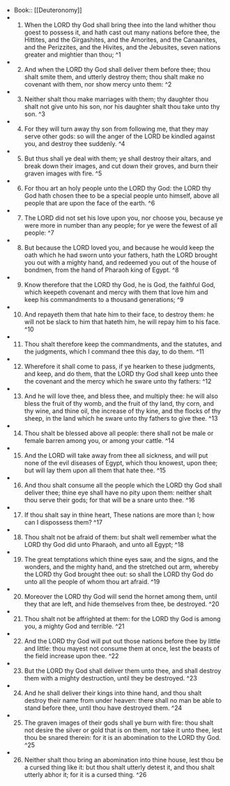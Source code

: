 - Book:: [[Deuteronomy]]
- 1. When the LORD thy God shall bring thee into the land whither thou goest to possess it, and hath cast out many nations before thee, the Hittites, and the Girgashites, and the Amorites, and the Canaanites, and the Perizzites, and the Hivites, and the Jebusites, seven nations greater and mightier than thou; ^1
- 2. And when the LORD thy God shall deliver them before thee; thou shalt smite them, and utterly destroy them; thou shalt make no covenant with them, nor show mercy unto them: ^2
- 3. Neither shalt thou make marriages with them; thy daughter thou shalt not give unto his son, nor his daughter shalt thou take unto thy son. ^3
- 4. For they will turn away thy son from following me, that they may serve other gods: so will the anger of the LORD be kindled against you, and destroy thee suddenly. ^4
- 5. But thus shall ye deal with them; ye shall destroy their altars, and break down their images, and cut down their groves, and burn their graven images with fire. ^5
- 6. For thou art an holy people unto the LORD thy God: the LORD thy God hath chosen thee to be a special people unto himself, above all people that are upon the face of the earth. ^6
- 7. The LORD did not set his love upon you, nor choose you, because ye were more in number than any people; for ye were the fewest of all people: ^7
- 8. But because the LORD loved you, and because he would keep the oath which he had sworn unto your fathers, hath the LORD brought you out with a mighty hand, and redeemed you out of the house of bondmen, from the hand of Pharaoh king of Egypt. ^8
- 9. Know therefore that the LORD thy God, he is God, the faithful God, which keepeth covenant and mercy with them that love him and keep his commandments to a thousand generations; ^9
- 10. And repayeth them that hate him to their face, to destroy them: he will not be slack to him that hateth him, he will repay him to his face. ^10
- 11. Thou shalt therefore keep the commandments, and the statutes, and the judgments, which I command thee this day, to do them. ^11
- 12. Wherefore it shall come to pass, if ye hearken to these judgments, and keep, and do them, that the LORD thy God shall keep unto thee the covenant and the mercy which he sware unto thy fathers: ^12
- 13. And he will love thee, and bless thee, and multiply thee: he will also bless the fruit of thy womb, and the fruit of thy land, thy corn, and thy wine, and thine oil, the increase of thy kine, and the flocks of thy sheep, in the land which he sware unto thy fathers to give thee. ^13
- 14. Thou shalt be blessed above all people: there shall not be male or female barren among you, or among your cattle. ^14
- 15. And the LORD will take away from thee all sickness, and will put none of the evil diseases of Egypt, which thou knowest, upon thee; but will lay them upon all them that hate thee. ^15
- 16. And thou shalt consume all the people which the LORD thy God shall deliver thee; thine eye shall have no pity upon them: neither shalt thou serve their gods; for that will be a snare unto thee. ^16
- 17. If thou shalt say in thine heart, These nations are more than I; how can I dispossess them? ^17
- 18. Thou shalt not be afraid of them: but shalt well remember what the LORD thy God did unto Pharaoh, and unto all Egypt; ^18
- 19. The great temptations which thine eyes saw, and the signs, and the wonders, and the mighty hand, and the stretched out arm, whereby the LORD thy God brought thee out: so shall the LORD thy God do unto all the people of whom thou art afraid. ^19
- 20. Moreover the LORD thy God will send the hornet among them, until they that are left, and hide themselves from thee, be destroyed. ^20
- 21. Thou shalt not be affrighted at them: for the LORD thy God is among you, a mighty God and terrible. ^21
- 22. And the LORD thy God will put out those nations before thee by little and little: thou mayest not consume them at once, lest the beasts of the field increase upon thee. ^22
- 23. But the LORD thy God shall deliver them unto thee, and shall destroy them with a mighty destruction, until they be destroyed. ^23
- 24. And he shall deliver their kings into thine hand, and thou shalt destroy their name from under heaven: there shall no man be able to stand before thee, until thou have destroyed them. ^24
- 25. The graven images of their gods shall ye burn with fire: thou shalt not desire the silver or gold that is on them, nor take it unto thee, lest thou be snared therein: for it is an abomination to the LORD thy God. ^25
- 26. Neither shalt thou bring an abomination into thine house, lest thou be a cursed thing like it: but thou shalt utterly detest it, and thou shalt utterly abhor it; for it is a cursed thing. ^26
